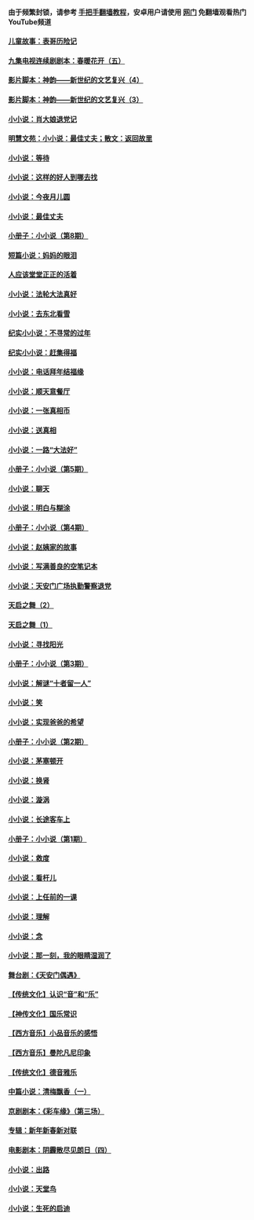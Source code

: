 #### 由于频繁封锁，请参考 [手把手翻墙教程](https://github.com/gfw-breaker/guides/wiki/)，安卓用户请使用 [网门](https://github.com/gfw-breaker/nogfw/blob/master/dl.md?t=06270801) 免翻墙观看热门YouTube频道 

#### [儿童故事：表哥历险记](../pages/328/383535.md?t=06270801) 

#### [九集电视连续剧剧本：春暖花开（五）](../pages/328/275919.md?t=06270801) 

#### [影片脚本：神韵——新世纪的文艺复兴（4）](../pages/328/266089.md?t=06270801) 

#### [影片脚本：神韵——新世纪的文艺复兴（3）](../pages/328/266087.md?t=06270801) 

#### [小小说：肖大娘退党记](../pages/328/239807.md?t=06270801) 

#### [明慧文苑：小小说：最佳丈夫；散文：返回故里](../pages/328/3439.md?t=06270801) 

#### [小小说：等待](../pages/328/223927.md?t=06270801) 

#### [小小说：这样的好人到哪去找](../pages/328/209396.md?t=06270801) 

#### [小小说：今夜月儿圆](../pages/328/193588.md?t=06270801) 

#### [小小说：最佳丈夫](../pages/328/190938.md?t=06270801) 

#### [小册子：小小说（第8期）](../pages/328/188202.md?t=06270801) 

#### [短篇小说：妈妈的眼泪](../pages/328/187712.md?t=06270801) 

#### [人应该堂堂正正的活着](../pages/328/182430.md?t=06270801) 

#### [小小说：法轮大法真好](../pages/328/174669.md?t=06270801) 

#### [小小说：去东北看雪](../pages/328/173882.md?t=06270801) 

#### [纪实小小说：不寻常的过年](../pages/328/173187.md?t=06270801) 

#### [纪实小小说：赶集得福](../pages/328/172652.md?t=06270801) 

#### [小小说：电话拜年结福缘](../pages/328/172533.md?t=06270801) 

#### [小小说：顺天意餐厅](../pages/328/170182.md?t=06270801) 

#### [小小说：一张真相币](../pages/328/169410.md?t=06270801) 

#### [小小说：送真相](../pages/328/166713.md?t=06270801) 

#### [小小说：一路“大法好”](../pages/328/162016.md?t=06270801) 

#### [小册子：小小说（第5期）](../pages/328/161131.md?t=06270801) 

#### [小小说：聊天](../pages/328/159640.md?t=06270801) 

#### [小小说：明白与糊涂](../pages/328/158101.md?t=06270801) 

#### [小册子：小小说（第4期）](../pages/328/158006.md?t=06270801) 

#### [小小说：赵姨家的故事](../pages/328/157843.md?t=06270801) 

#### [小小说：写满善良的空笔记本](../pages/328/157382.md?t=06270801) 

#### [小小说：天安门广场执勤警察退党](../pages/328/156982.md?t=06270801) 

#### [天启之舞（2）](../pages/328/153440.md?t=06270801) 

#### [天启之舞（1）](../pages/328/153439.md?t=06270801) 

#### [小小说：寻找阳光](../pages/328/153065.md?t=06270801) 

#### [小册子：小小说（第3期）](../pages/328/151715.md?t=06270801) 

#### [小小说：解谜“十者留一人”](../pages/328/148967.md?t=06270801) 

#### [小小说：笑](../pages/328/148905.md?t=06270801) 

#### [小小说：实现爸爸的希望](../pages/328/148096.md?t=06270801) 

#### [小册子：小小说（第2期）](../pages/328/147214.md?t=06270801) 

#### [小小说：茅塞顿开](../pages/328/147030.md?t=06270801) 

#### [小小说：换肾](../pages/328/146770.md?t=06270801) 

#### [小小说：漩涡](../pages/328/146683.md?t=06270801) 

#### [小小说：长途客车上](../pages/328/145076.md?t=06270801) 

#### [小册子：小小说（第1期）](../pages/328/143963.md?t=06270801) 

#### [小小说：救度](../pages/328/143927.md?t=06270801) 

#### [小小说：看杆儿](../pages/328/142137.md?t=06270801) 

#### [小小说：上任前的一课](../pages/328/140808.md?t=06270801) 

#### [小小说：理解](../pages/328/140476.md?t=06270801) 

#### [小小说：念](../pages/328/139513.md?t=06270801) 

#### [小小说：那一刻，我的眼睛湿润了](../pages/328/138476.md?t=06270801) 

#### [舞台剧：《天安门偶遇》](../pages/328/117155.md?t=06270801) 

#### [【传统文化】认识“音”和“乐”](../pages/328/108667.md?t=06270801) 

#### [【神传文化】国乐常识](../pages/328/104225.md?t=06270801) 

#### [【西方音乐】小品音乐的感悟](../pages/328/102924.md?t=06270801) 

#### [【西方音乐】曼陀凡尼印象](../pages/328/102922.md?t=06270801) 

#### [【传统文化】德音雅乐](../pages/328/102923.md?t=06270801) 

#### [中篇小说：清梅飘香（一）](../pages/328/101058.md?t=06270801) 

#### [京剧剧本：《彩车缘》（第三场）](../pages/328/96434.md?t=06270801) 

#### [专辑：新年新春新对联](../pages/328/94991.md?t=06270801) 

#### [电影剧本：阴霾散尽见朗日（四）](../pages/328/87081.md?t=06270801) 

#### [小小说：出路](../pages/328/84848.md?t=06270801) 

#### [小小说：天堂鸟](../pages/328/83084.md?t=06270801) 

#### [小小说：生死的启迪](../pages/328/70977.md?t=06270801) 


